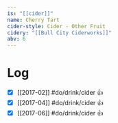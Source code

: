 ```yaml
---
is: "[[cider]]"
name: Cherry Tart
cider-style: Cider - Other Fruit
cidery: "[[Bull City Ciderworks]]"
abv: 6
---
```


# Log
- [x] [[2017-02]] #do/drink/cider 👍
- [x] [[2017-04]] #do/drink/cider 👍
- [x] [[2017-06]] #do/drink/cider 👍
